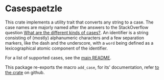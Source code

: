 # Casespaetzle

This crate implements a utility trait that converts any string to a case. The case names are majorly named after the answers to the StackOverflow question [What are the different kinds of cases?](https://stackoverflow.com/questions/17326185/what-are-the-different-kinds-of-cases). An identifier is a string consisting of (mostly) alphanumeric characters and a few separation markers, like the dash and the underscore, with a `word` being defined as a lexicographical atomic component of the identifier.

For a list of supported cases, see the [main README](https://github.com/anatoly03/casespaetzle).

This package re-exports the macro `add_case`, for its' documentation, refer [to the crate](https://github.com/Anatoly03/casespaetzle/tree/master/casespaetzle-macro) on github.
